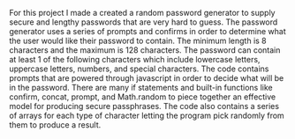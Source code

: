 For this project I made a created a random password generator to supply secure and lengthy passwords that are very hard to guess. The password generator uses a series of prompts and confirms in order to determine what the user would like their password to contain. The minimum length is 8 characters and the maximum is 128 characters. The password can contain at least 1 of the following characters which include lowercase letters, uppercase letters, numbers, and special characters. The code contains prompts that are powered through javascript in order to decide what will be in the password. There are many if statements and built-in functions like confirm, concat, prompt, and Math.random to piece together an effective model for producing secure passphrases. The code also contains a series of arrays for each type of character letting the program pick randomly from them to produce a result. 